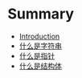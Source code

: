 # Summary

* [Introduction](README.md)
* [什么是字符串](什么是字符串.md)
* [什么是指针](什么是指针.md)
* [什么是结构体](什么是结构体.md)


